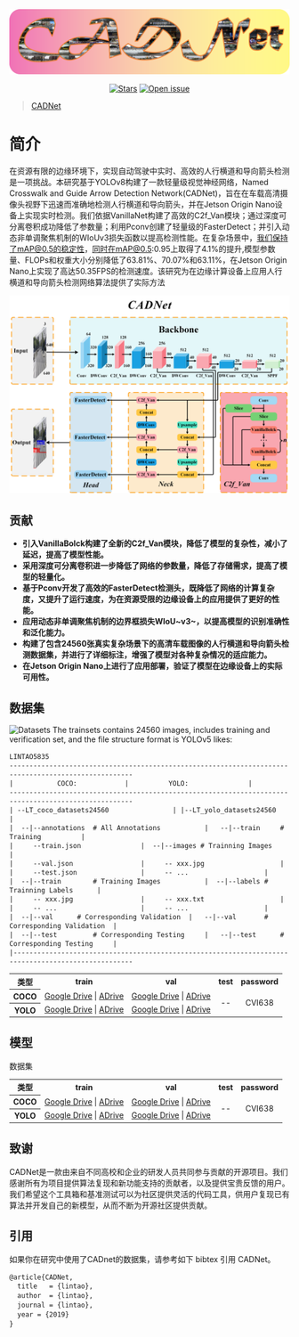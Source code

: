 <div align="center">
  <img src="pictures/log.png" width="600"/> 

[![Stars](https://img.shields.io/github/stars/LINTAO5835/Datasets)](
https://github.com/LINTAO5835/Datasets)
[![Open issue](https://img.shields.io/github/issues/LINTAO5835/Datasets)](
https://github.com/LINTAO5835/Datasets/issues)

</div>

> [CADNet](https://arxiv.org/abs/1903.00621)



# **简介**

在资源有限的边缘环境下，实现自动驾驶中实时、高效的人行横道和导向箭头检测是一项挑战。本研究基于YOLOv8构建了一款轻量级视觉神经网络，Named Crosswalk and Guide Arrow Detection Network(CADNet)，旨在在车载高清摄像头视野下迅速而准确地检测人行横道和导向箭头，并在Jetson Origin Nano设备上实现实时检测。我们依据VanillaNet构建了高效的C2f_Van模块；通过深度可分离卷积成功降低了参数量；利用Pconv创建了轻量级的FasterDetect；并引入动态非单调聚焦机制的WIoUv3损失函数以提高检测性能。在复杂场景中，我们保持了mAP@0.5的稳定性，同时在mAP@0.5:0.95上取得了4.1%的提升,模型参数量、FLOPs和权重大小分别降低了63.81%、70.07%和63.11%，在Jetson Origin Nano上实现了高达50.35FPS的检测速度。该研究为在边缘计算设备上应用人行横道和导向箭头检测网络算法提供了实际方法

![CADNet](pictures/yolov8.png)

## 贡献

- **引入VanillaBolck构建了全新的C2f_Van模块，降低了模型的复杂性，减小了延迟，提高了模型性能。**
- **采用深度可分离卷积进一步降低了网络的参数量，降低了存储需求，提高了模型的轻量化。**
- **基于Pconv开发了高效的FasterDetect检测头，既降低了网络的计算复杂度，又提升了运行速度，为在资源受限的边缘设备上的应用提供了更好的性能。**
- **应用动态非单调聚焦机制的边界框损失WIoU~v3~，以提高模型的识别准确性和泛化能力。**
- **构建了包含24560张真实复杂场景下的高清车载图像的人行横道和导向箭头检测数据集，并进行了详细标注，增强了模型对各种复杂情况的适应能力。**
- **在Jetson Origin Nano上进行了应用部署，验证了模型在边缘设备上的实际可用性。**



## 数据集
![Datasets](pictures/datasets.png)
The trainsets contains  24560 images, includes training and verification set, and the file structure format is YOLOv5 likes:
```
LINTAO5835
-----------------------------------------------------------------------------------------------------
|			COCO:			 |			YOLO:			    |
-----------------------------------------------------------------------------------------------------
| --LT_coco_datasets24560		    	 | |--LT_yolo_datasets24560			    |			
|  --|--annotations  # All Annotations	    	 |   --|--train		# Training		    |
|     --train.json				 |	--|--images	# Trainning Images	    |
|     --val.json				 |	   -- xxx.jpg				    |
|     --test.json				 |	   -- ...				    |
|  --|--train	     # Training Images	    	 |	--|--labels	# Trainning Labels	    |
|     -- xxx.jpg				 |	   -- xxx.txt				    |
|     -- ...					 |	   -- ...				    |
|  --|--val	     # Corresponding Validation  |   --|--val		# Corresponding Validation  |
|  --|--test	     # Corresponding Testing	 |   --|--test		# Corresponding Testing	    |
|----------------------------------------------------------------------------------------------------
```
<table>
	<tr align="center">
		<th>类型</th>
		<th>train</th>
		<th>val</th>
        	<th>test</th>
        	<th>password</th>
	</tr>
	<tr align="center">
		<th>COCO</th>
		<td><a href="https://www.alipan.com/s/xifh3FSzhHv">Google Drive</a> | <a href="https://www.alipan.com/s/xifh3FSzhHv">ADrive </a></td>
       		<td><a href="https://www.alipan.com/s/xifh3FSzhHv">Google Drive</a> | <a href="https://www.alipan.com/s/xifh3FSzhHv">ADrive </a></td>
        	<td rowspan="2">--</td>
        	<td rowspan="2">CVI638</td>
    	</tr>
    	<tr align="center">
		<th>YOLO</th>
  		<td><a href="https://www.alipan.com/s/xifh3FSzhHv">Google Drive</a> | <a href="https://www.alipan.com/s/xifh3FSzhHv">ADrive </a></td>
       		<td><a href="https://www.alipan.com/s/xifh3FSzhHv">Google Drive</a> | <a href="https://www.alipan.com/s/xifh3FSzhHv">ADrive </a></td>	
    	</tr>
</table>

## 模型
数据集
<table>
	<tr align="center">
		<th>类型</th>
		<th>train</th>
		<th>val</th>
        	<th>test</th>
        	<th>password</th>
	</tr>
	<tr align="center">
		<th>COCO</th>
		<td><a href="https://www.alipan.com/s/xifh3FSzhHv">Google Drive</a> | <a href="https://www.alipan.com/s/xifh3FSzhHv">ADrive </a></td>
       		<td><a href="https://www.alipan.com/s/xifh3FSzhHv">Google Drive</a> | <a href="https://www.alipan.com/s/xifh3FSzhHv">ADrive </a></td>
        	<td rowspan="2">--</td>
        	<td rowspan="2">CVI638</td>
    	</tr>
    	<tr align="center">
		<th>YOLO</th>
  		<td><a href="https://www.alipan.com/s/xifh3FSzhHv">Google Drive</a> | <a href="https://www.alipan.com/s/xifh3FSzhHv">ADrive </a></td>
       		<td><a href="https://www.alipan.com/s/xifh3FSzhHv">Google Drive</a> | <a href="https://www.alipan.com/s/xifh3FSzhHv">ADrive </a></td>	
    	</tr>
</table>

## 致谢
CADNet是一款由来自不同高校和企业的研发人员共同参与贡献的开源项目。我们感谢所有为项目提供算法复现和新功能支持的贡献者，以及提供宝贵反馈的用户。 我们希望这个工具箱和基准测试可以为社区提供灵活的代码工具，供用户复现已有算法并开发自己的新模型，从而不断为开源社区提供贡献。


## 引用
如果你在研究中使用了CADnet的数据集，请参考如下 bibtex 引用 CADNet。

```latex
@article{CADNet,
  title   = {lintao},
  author  = {lintao},
  journal = {lintao},
  year = {2019}
}
```
